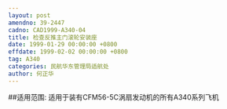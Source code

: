 ```yaml
---
layout: post
amendno: 39-2447
cadno: CAD1999-A340-04
title: 检查反推主门滚轮安装座
date: 1999-01-29 00:00:00 +0800
effdate: 1999-02-02 00:00:00 +0800
tag: A340
categories: 民航华东管理局适航处
author: 何正华
---
```


##适用范围:
适用于装有CFM56-5C涡扇发动机的所有A340系列飞机

